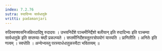 ```yaml
---
index: 7.2.76
sutra: रुदादिभ्यः सार्वधातुके
vritti: padamanjari
---
```


  रुदिस्वप्श्वसनिजक्षिरदादिषु रुदादयः । उभयनिर्देशे पञ्चमीनिर्द्देशो बलीयान् इति रुदादिभ्यः इति पञ्चम्या सार्वधातुके इति सप्तम्याः षष्ठी प्रकल्प्यते । सप्तमीनिर्देशस्तूतरत्रोपयोगं यास्यति । प्राणितीति । अनितेः इति णत्वम् ।  स्वप्तेति । अन्येभ्यस्तु परस्यार्धधातुकस्यैटा भवितव्यम् ॥